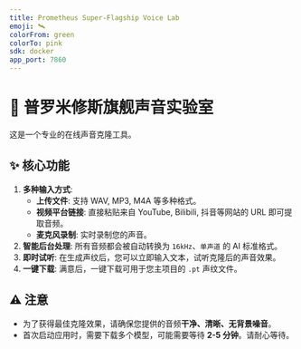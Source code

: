 ```yaml
---
title: Prometheus Super-Flagship Voice Lab
emoji: 🛰️
colorFrom: green
colorTo: pink
sdk: docker
app_port: 7860
---
```


# 🚀 普罗米修斯旗舰声音实验室

这是一个专业的在线声音克隆工具。

## ✨ 核心功能

1.  **多种输入方式**:
    -   **上传文件**: 支持 WAV, MP3, M4A 等多种格式。
    -   **视频平台链接**: 直接粘贴来自 YouTube, Bilibili, 抖音等网站的 URL 即可提取音频。
    -   **麦克风录制**: 实时录制您的声音。
2.  **智能后台处理**: 所有音频都会被自动转换为 `16kHz`、`单声道` 的 AI 标准格式。
3.  **即时试听**: 在生成声纹后，您可以立即输入文本，试听克隆后的声音效果。
4.  **一键下载**: 满意后，一键下载可用于您主项目的 `.pt` 声纹文件。

## ⚠️ 注意

-   为了获得最佳克隆效果，请确保您提供的音频**干净、清晰、无背景噪音**。
-   首次启动应用时，需要下载多个模型，可能需要等待 **2-5 分钟**。请耐心等待。